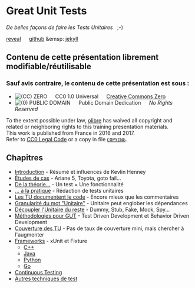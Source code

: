 Great Unit Tests
================

*De belles façons de faire les Tests Unitaires* &nbsp; ;-)

[reveal](http://olibre.github.io/GreatPractices/unit-test/reveal.html) &emsp;
[github](https://github.com/olibre/GreatPractices/tree/master/unit-test) &emsp:
[jekyll](http://olibre.github.io/GreatPractices/unit-test/)

Contenu de cette présentation librement modifiable/réutilisable
---------------------------------------------------------------

### Sauf avis contraire, le contenu de cette présentation est sous :

* ![(CC) ZERO] &emsp; CC0 1.0 Universal &emsp; [Creative Commons Zero]
* ![(0) PUBLIC DOMAIN] &emsp; Public Domain Dedication &emsp; *No Rights Reserved*

[Creative Commons Zero]: https://creativecommons.org/publicdomain/zero/1.0/deed "CC0 summary for non-lawyers"
[(CC) ZERO]:             https://licensebuttons.net/l/zero/1.0/80x15.png "Logo Creative Commons Zero (CC0) 1.0"
[(0) PUBLIC DOMAIN]:     https://licensebuttons.net/p/zero/1.0/80x15.png "Logo CC0 1.0 Public Domain"

To the extent possible under law, [olibre](mailto:olibre@Lmap.org) has waived all copyright and  
related or neighboring rights to this training presentation materials.  
This work is published from France in 2016 and 2017.  
Refer to [CC0 Legal Code] or a copy in file [`COPYING`].

[CC0 Legal Code]: https://creativecommons.org/publicdomain/zero/1.0/legalcode "CC0 full legal text for lawyers"
[`COPYING`]:      /COPYING



Chapitres
---------

* [Introduction](01-intro) - Résumé et influences de Kevlin Henney
* [Études de cas](02-studies) - Ariane 5, Toyota, goto fail...
* [De la théorie...](03-theory) - Un test = Une fonctionnalité
* [... à la pratique](04-practice) - Rédaction de tests unitaires
* [Les TU documentent le code](05-specification) - Encore mieux que les commentaires
* [Granularité du mot "Unitaire"](07-unit) - Unitaire peut englober les dépendances
* [Découpler l'Unitaire du reste](08-decouple) - Dummy, Stub, Fake, Mock, Spy...
* [Méthodologies pour GUT](09-tdd-bdd) - Test Driven Development et Behavior Driven Development
* [Couverture des TU](10-coverage) - Pas de taux de couverture mini, mais chercher à l'augmenter
* [Frameworks](06-frameworks) - xUnit et Fixture
    * [C++](11-cpp) 
    * [Java](12-java)
    * [Python](13-python)
    * [Go](14-go)
* [Continuous Testing](18-continuous)
* [Autres techniques de test](19-other)
